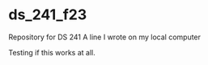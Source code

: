 # ds_241_f23
Repository for DS 241
A line I wrote on my local computer

Testing if this works at all.
